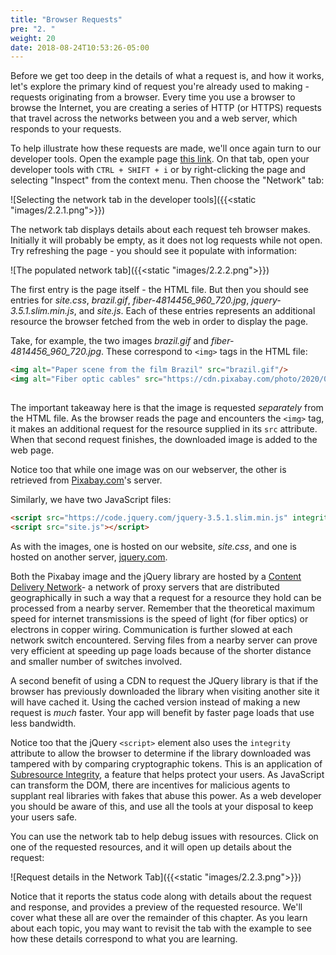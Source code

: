 ```yaml
---
title: "Browser Requests"
pre: "2. "
weight: 20
date: 2018-08-24T10:53:26-05:00
---
```


Before we get too deep in the details of what a request is, and how it works, let's explore the primary kind of request you're already used to making - requests originating from a browser.  Every time you use a browser to browse the Internet, you are creating a series of HTTP (or HTTPS) requests that travel across the networks between you and a web server, which responds to your requests.

To help illustrate how these requests are made, we'll once again turn to our developer tools.  Open the example page <a href='{{<static "examples/1.2.1/index.html">}}' target='_blank'>this link</a>.  On that tab, open your developer tools with `CTRL + SHIFT + i` or by right-clicking the page and selecting "Inspect" from the context menu.  Then choose the "Network" tab:

![Selecting the network tab in the developer tools]({{<static "images/2.2.1.png">}})

The network tab displays details about each request teh browser makes.  Initially it will probably be empty, as it does not log requests while not open.  Try refreshing the page - you should see it populate with information:

![The populated network tab]({{<static "images/2.2.2.png">}})

The first entry is the page itself - the HTML file.  But then you should see entries for _site.css_, _brazil.gif_, *fiber-4814456_960_720.jpg*, _jquery-3.5.1.slim.min.js_, and _site.js_.  Each of these entries represents an additional resource the browser fetched from the web in order to display the page.

Take, for example, the two images _brazil.gif_ and *fiber-4814456_960_720.jpg*.  These correspond to `<img>` tags in the HTML file:

```html
<img alt="Paper scene from the film Brazil" src="brazil.gif"/>
<img alt="Fiber optic cables" src="https://cdn.pixabay.com/photo/2020/02/03/00/12/fiber-4814456_960_720.jpg"/>
        
```

The important takeaway here is that the image is requested _separately_ from the HTML file.  As the browser reads the page and encounters the `<img>` tag, it makes an additional request for the resource supplied in its `src` attribute.  When that second request finishes, the downloaded image is added to the web page.

Notice too that while one image was on our webserver, the other is retrieved from [Pixabay.com](https://pixabay.com)'s server.  

Similarly, we have two JavaScript files:

```html
<script src="https://code.jquery.com/jquery-3.5.1.slim.min.js" integrity="sha256-4+XzXVhsDmqanXGHaHvgh1gMQKX40OUvDEBTu8JcmNs=" crossorigin="anonymous"></script>
<script src="site.js"></script>
```

As with the images, one is hosted on our website, _site.css_, and one is hosted on another server, [jquery.com](https://code.jquery.com/jquery-3.5.1.slim.min.js).  

Both the Pixabay image and the jQuery library are hosted by a [Content Delivery Network](https://en.wikipedia.org/wiki/Content_delivery_network)- a network of proxy servers that are distributed geographically in such a way that a request for a resource they hold can be processed from a nearby server.  Remember that the theoretical maximum speed for internet transmissions is the speed of light (for fiber optics) or electrons in copper wiring. Communication is further slowed at each network switch encountered.  Serving files from a nearby server can prove very efficient at speeding up page loads because of the shorter distance and smaller number of switches involved.

A second benefit of using a CDN to request the JQuery library is that if the browser has previously downloaded the library when visiting another site it will have cached it.  Using the cached version instead of making a new request is _much_ faster.  Your app will benefit by faster page loads that use less bandwidth.

Notice too that the jQuery `<script>` element also uses the `integrity` attribute to allow the browser to determine if the library downloaded was tampered with by comparing cryptographic tokens.  This is an application of [Subresource Integrity](https://developer.mozilla.org/en-US/docs/Web/Security/Subresource_Integrity), a feature that helps protect your users.  As JavaScript can transform the DOM, there are incentives for malicious agents to supplant real libraries with fakes that abuse this power. As a web developer you should be aware of this, and use all the tools at your disposal to keep your users safe.

You can use the network tab to help debug issues with resources.  Click on one of the requested resources, and it will open up details about the request:

![Request details in the Network Tab]({{<static "images/2.2.3.png">}})

Notice that it reports the status code along with details about the request and response, and provides a preview of the requested resource.  We'll cover what these all are over the remainder of this chapter.  As you learn about each topic, you may want to revisit the tab with the example to see how these details correspond to what you are learning.
